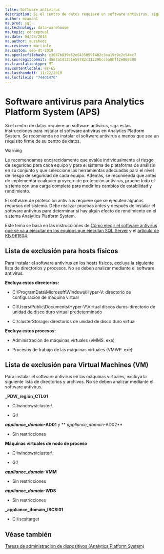 ```yaml
---
title: Software antivirus
description: Si el centro de datos requiere un software antivirus, siga estas instrucciones para instalar el software antivirus en Analytics Platform System (APS). Se recomienda no instalar el software antivirus a menos que sea un requisito firme de su centro de datos.
author: mzaman1
ms.prod: sql
ms.technology: data-warehouse
ms.topic: conceptual
ms.date: 04/24/2018
ms.author: murshedz
ms.reviewer: martinle
ms.custom: seo-dt-2019
ms.openlocfilehash: c3687b839e52e64350591402c3aa19e9c2c54ac7
ms.sourcegitcommit: d587a141351e59782c31229bccaa0bff2e869580
ms.translationtype: MT
ms.contentlocale: es-ES
ms.lasthandoff: 11/22/2019
ms.locfileid: "74401470"
---
```

# <a name="antivirus-software-for-analytics-platform-system-aps"></a>Software antivirus para Analytics Platform System (APS)
Si el centro de datos requiere un software antivirus, siga estas instrucciones para instalar el software antivirus en Analytics Platform System. Se recomienda no instalar el software antivirus a menos que sea un requisito firme de su centro de datos.  
  
> [!WARNING]  
> Le recomendamos encarecidamente que evalúe individualmente el riesgo de seguridad para cada equipo y para el sistema de plataforma de análisis en su conjunto y que seleccione las herramientas adecuadas para el nivel de riesgo de seguridad de cada equipo. Además, se recomienda que antes de implementar cualquier proyecto de protección antivirus, pruebe todo el sistema con una carga completa para medir los cambios de estabilidad y rendimiento.  
>   
> El software de protección antivirus requiere que se ejecuten algunos recursos del sistema. Debe realizar pruebas antes y después de instalar el software antivirus para determinar si hay algún efecto de rendimiento en el sistema Analytics Platform System.  
  
Este tema se basa en las instrucciones de [Cómo elegir el software antivirus que se va a ejecutar en los equipos que ejecutan SQL Server](https://support.microsoft.com/kb/309422) y el [artículo de KB 961804](https://support.microsoft.com/kb/961804/en-us).  
  
## <a name="exclusion-list-for-physical-hosts"></a>Lista de exclusión para hosts físicos  
Para instalar el software antivirus en los hosts físicos, excluya la siguiente lista de directorios y procesos. No se deben analizar mediante el software antivirus.  
  
**Excluya estos directorios:**  
  
-   C:\ProgramData\Microsoft\Windows\Hyper-V: directorio de configuración de máquina virtual  
  
-   C:\Users\Public\Documents\Hyper-V\Virtual discos duros-directorio de unidad de disco duro virtual predeterminado  
  
-   C:\clusterStorage: directorios de unidad de disco duro virtual  
  
**Excluya estos procesos:**  
  
-   Administración de máquinas virtuales (vMMS. exe)  
  
-   Procesos de trabajo de las máquinas virtuales (VMWP. exe)  
  
## <a name="exclusion-list-for-virtual-machines-vms"></a>Lista de exclusión para Virtual Machines (VM)  
Para instalar el software antivirus en las máquinas virtuales, excluya la siguiente lista de directorios y archivos. No se deben analizar mediante el software antivirus.  
  
**_PDW_region_CTL01**  
  
-   C:\windows\cluster\  
  
-   G:\  
  
**_appliance_domain_-AD01** y ** _appliance_domain_-AD02**  
  
-   Sin restricciones  
  
**Máquinas virtuales de nodo de proceso**  
  
-   C:\windows\cluster\  
  
-   G:\  
  
**_appliance_domain_-VMM**  
  
-   Sin restricciones  
  
**_appliance_domain_-WDS**  
  
-   Sin restricciones  
  
**_appliance_domain_ISCSI01**  
  
-   C:\iscsitarget  
  
## <a name="see-also"></a>Véase también  
[Tareas de administración de dispositivos &#40;Analytics Platform System&#41;](appliance-management-tasks.md)  
  
